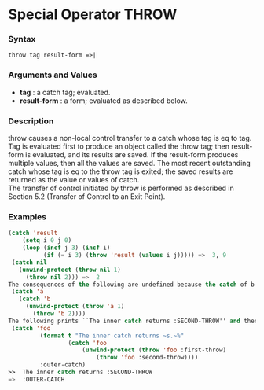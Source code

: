 <!-- Generated on 05/10/2020 by https://github.com/anto2oo/clhs-evolved -->

# Special Operator THROW

### Syntax
`throw tag result-form =>|`  


### Arguments and Values
- **tag** : a catch tag; evaluated.   
- **result-form** : a form; evaluated as described below.   


### Description
throw causes a non-local control transfer to a catch whose tag is eq to tag.  
Tag is evaluated first to produce an object called the throw tag; then result-form is evaluated, and its results are saved. If the result-form produces multiple values, then all the values are saved. The most recent outstanding catch whose tag is eq to the throw tag is exited; the saved results are returned as the value or values of catch.  
The transfer of control initiated by throw is performed as described in Section 5.2 (Transfer of Control to an Exit Point).



### Examples
```lisp 
(catch 'result
    (setq i 0 j 0)
    (loop (incf j 3) (incf i)
          (if (= i 3) (throw 'result (values i j))))) =>  3, 9
 (catch nil 
   (unwind-protect (throw nil 1)
     (throw nil 2))) =>  2
The consequences of the following are undefined because the catch of b is passed over by the first throw, hence portable programs must assume that its dynamic extent is terminated. The binding of the catch tag is not yet disestablished and therefore it is the target of the second throw.
 (catch 'a
   (catch 'b
     (unwind-protect (throw 'a 1)
       (throw 'b 2))))
The following prints ``The inner catch returns :SECOND-THROW'' and then returns :outer-catch.
 (catch 'foo
         (format t "The inner catch returns ~s.~%"
                 (catch 'foo
                     (unwind-protect (throw 'foo :first-throw)
                         (throw 'foo :second-throw))))
         :outer-catch)
>>  The inner catch returns :SECOND-THROW
=>  :OUTER-CATCH
```
